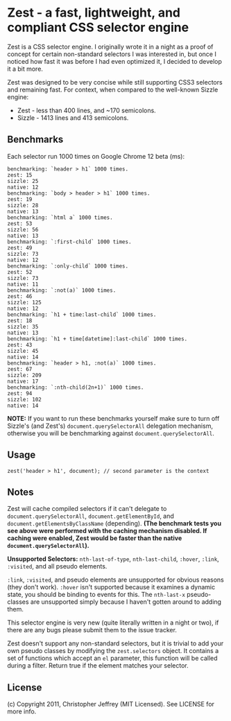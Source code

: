 # Zest - a fast, lightweight, and compliant CSS selector engine

Zest is a CSS selector engine. I originally wrote it in a night as a proof of 
concept for certain non-standard selectors I was interested in, but once I 
noticed how fast it was before I had even optimized it, I decided to develop it 
a bit more.

Zest was designed to be very concise while still supporting CSS3 selectors 
and remaining fast. For context, when compared to the well-known Sizzle engine: 

- Zest - less than 400 lines, and ~170 semicolons.
- Sizzle - 1413 lines and 413 semicolons.

## Benchmarks

Each selector run 1000 times on Google Chrome 12 beta (ms):

    benchmarking: `header > h1` 1000 times.
    zest: 15
    sizzle: 25
    native: 12
    benchmarking: `body > header > h1` 1000 times.
    zest: 19
    sizzle: 28
    native: 13
    benchmarking: `html a` 1000 times.
    zest: 53
    sizzle: 56
    native: 13
    benchmarking: `:first-child` 1000 times.
    zest: 49
    sizzle: 73
    native: 12
    benchmarking: `:only-child` 1000 times.
    zest: 52
    sizzle: 73
    native: 11
    benchmarking: `:not(a)` 1000 times.
    zest: 46
    sizzle: 125
    native: 12
    benchmarking: `h1 + time:last-child` 1000 times.
    zest: 18
    sizzle: 35
    native: 13
    benchmarking: `h1 + time[datetime]:last-child` 1000 times.
    zest: 43
    sizzle: 45
    native: 14
    benchmarking: `header > h1, :not(a)` 1000 times.
    zest: 67
    sizzle: 209
    native: 17
    benchmarking: `:nth-child(2n+1)` 1000 times.
    zest: 94
    sizzle: 102
    native: 14

__NOTE:__ If you want to run these benchmarks yourself make sure to turn off 
Sizzle's (and Zest's) `document.querySelectorAll` delegation mechanism, 
otherwise you will be benchmarking against `document.querySelectorAll`.

## Usage

    zest('header > h1', document); // second parameter is the context

## Notes

Zest will cache compiled selectors if it can't delegate to 
`document.querySelectorAll`, `document.getElementById`, and 
`document.getElementsByClassName` (depending). __(The benchmark tests you see 
above were performed with the caching mechanism disabled. If caching were 
enabled, Zest would be faster than the native `document.querySelectorAll`).__

__Unsupported Selectors:__ `nth-last-of-type`, `nth-last-child`, `:hover`, 
`:link`, `:visited`, and all pseudo elements.

`:link`, `:visited`, and pseudo elements are unsupported for obvious reasons 
(they don't work). `:hover` isn't supported because it examines a dynamic state, 
you should be binding to events for this. The `nth-last-x` pseudo-classes are 
unsupported simply because I haven't gotten around to adding them.

This selector engine is very new (quite literally written in a night or two), 
if there are any bugs please submit them to the issue tracker. 

Zest doesn't support any non-standard selectors, but it is trivial to add 
your own pseudo classes by modifying the `zest.selectors` object. It contains 
a set of functions which accept an `el` parameter, this function will be called 
during a filter. Return true if the element matches your selector. 

## License

(c) Copyright 2011, Christopher Jeffrey (MIT Licensed). 
See LICENSE for more info.